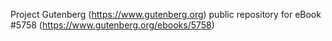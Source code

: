Project Gutenberg (https://www.gutenberg.org) public repository for eBook #5758 (https://www.gutenberg.org/ebooks/5758)
